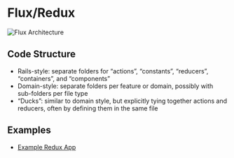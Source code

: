 # Flux/Redux

![Flux Architecture](flux-architecture.png)

## Code Structure

* Rails-style: separate folders for “actions”, “constants”, “reducers”, “containers”, and “components”
* Domain-style: separate folders per feature or domain, possibly with sub-folders per file type
* “Ducks”: similar to domain style, but explicitly tying together actions and reducers, often by defining them in the same file

## Examples

* [Example Redux App](examples/redux-app/README.md)